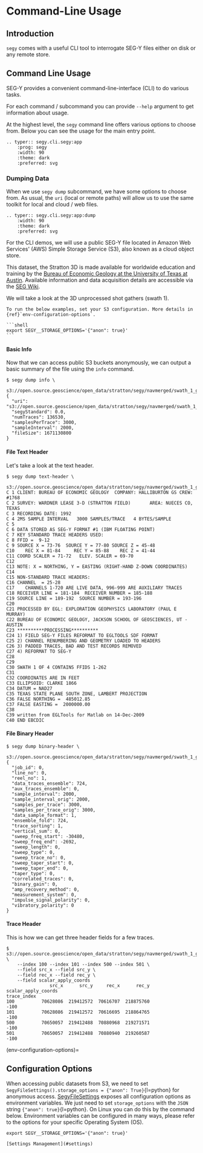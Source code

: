 # Command-Line Usage

## Introduction

`segy` comes with a useful CLI tool to interrogate SEG-Y files either on disk
or any remote store.

## Command Line Usage

SEG-Y provides a convenient command-line-interface (CLI) to do
various tasks.

For each command / subcommand you can provide `--help` argument to
get information about usage.

At the highest level, the `segy` command line offers various options
to choose from. Below you can see the usage for the main entry point.

```{eval-rst}
.. typer:: segy.cli.segy:app
    :prog: segy
    :width: 90
    :theme: dark
    :preferred: svg
```

### Dumping Data

When we use `segy dump` subcommand, we have some options to choose from.
As usual, the `uri` (local or remote paths) will allow us to use the same
toolkit for local and cloud / web files.

```{eval-rst}
.. typer:: segy.cli.segy:app:dump
    :width: 90
    :theme: dark
    :preferred: svg
```

For the CLI demos, we will use a public SEG-Y file located in Amazon Web
Services' (AWS) Simple Storage Service (S3), also known as a cloud object
store.

This dataset, the Stratton 3D is made available for worldwide education and training
by the [Bureau of Economic Geology at the University of Texas at Austin][beg].
Available information and data acquisition details are accessible via the
[SEG Wiki][seg wiki].

[seg wiki]: https://wiki.seg.org/wiki/Parihaka-3D
[beg]: https://www.beg.utexas.edu

We will take a look at the 3D unprocessed shot gathers (swath 1).

````{note}
To run the below examples, set your S3 configuration. More details in
{ref}`env-configuration-options`.

```shell
export SEGY__STORAGE_OPTIONS='{"anon": true}'
```

````

#### Basic Info

Now that we can access public S3 buckets anonymously, we can output a basic
summary of the file using the `info` command.

```console
$ segy dump info \
    s3://open.source.geoscience/open_data/stratton/segy/navmerged/swath_1_geometry.sgy
{
  "uri": "s3://open.source.geoscience/open_data/stratton/segy/navmerged/swath_1_geometry.sgy",
  "segyStandard": 0.0,
  "numTraces": 136530,
  "samplesPerTrace": 3000,
  "sampleInterval": 2000,
  "fileSize": 1671130800
}
```

#### File Text Header

Let's take a look at the text header.

```console
$ segy dump text-header \
    s3://open.source.geoscience/open_data/stratton/segy/navmerged/swath_1_geometry.sgy
C 1 CLIENT: BUREAU OF ECONOMIC GEOLOGY  COMPANY: HALLIBURTON GS CREW: #1768
C 2 SURVEY: WARDNER LEASE 3-D (STRATTON FIELD)       AREA: NUECES CO, TEXAS
C 3 RECORDING DATE: 1992
C 4 2MS SAMPLE INTERVAL   3000 SAMPLES/TRACE   4 BYTES/SAMPLE
C 5
C 6 DATA STORED AS SEG-Y FORMAT #1 (IBM FLOATING POINT)
C 7 KEY STANDARD TRACE HEADERS USED:
C 8 FFID =  9-12
C 9 SOURCE X = 73-76  SOURCE Y = 77-80 SOURCE Z = 45-48
C10    REC X = 81-84     REC Y = 85-88    REC Z = 41-44
C11 COORD SCALER = 71-72   ELEV. SCALER = 69-70
C12
C13 NOTE: X = NORTHING, Y = EASTING (RIGHT-HAND Z-DOWN COORDINATES)
C14
C15 NON-STANDARD TRACE HEADERS:
C16 CHANNEL  = 25-28
C17    CHANNELS 1-720 ARE LIVE DATA, 996-999 ARE AUXILIARY TRACES
C18 RECEIVER LINE = 181-184  RECEIVER NUMBER = 185-188
C19 SOURCE LINE = 189-192  SOURCE NUMBER = 193-196
C20
C21 PROCESSED BY EGL: EXPLORATION GEOPHYSICS LABORATORY (PAUL E MURRAY)
C22 BUREAU OF ECONOMIC GEOLOGY, JACKSON SCHOOL OF GEOSCIENCES, UT - AUSTIN
C23 **********PROCESSING**********
C24 1) FIELD SEG-Y FILES REFORMAT TO EGLTOOLS SDF FORMAT
C25 2) CHANNEL RENUMBERING AND GEOMETRY LOADED TO HEADERS
C26 3) PADDED TRACES, BAD AND TEST RECORDS REMOVED
C27 4) REFORMAT TO SEG-Y
C28
C29
C30 SWATH 1 OF 4 CONTAINS FFIDS 1-262
C31
C32 COORDINATES ARE IN FEET
C33 ELLIPSOID: CLARKE 1866
C34 DATUM = NAD27
C35 TEXAS STATE PLANE SOUTH ZONE, LAMBERT PROJECTION
C36 FALSE NORTHING =  485012.85
C37 FALSE EASTING =  2000000.00
C38
C39 written from EGLTools for Matlab on 14-Dec-2009
C40 END EBCDIC
```

#### File Binary Header

```console
$ segy dump binary-header \
    s3://open.source.geoscience/open_data/stratton/segy/navmerged/swath_1_geometry.sgy
{
  "job_id": 0,
  "line_no": 0,
  "reel_no": 1,
  "data_traces_ensemble": 724,
  "aux_traces_ensemble": 0,
  "sample_interval": 2000,
  "sample_interval_orig": 2000,
  "samples_per_trace": 3000,
  "samples_per_trace_orig": 3000,
  "data_sample_format": 1,
  "ensemble_fold": 724,
  "trace_sorting": 1,
  "vertical_sum": 0,
  "sweep_freq_start": -30480,
  "sweep_freq_end": -2692,
  "sweep_length": 0,
  "sweep_type": 0,
  "sweep_trace_no": 0,
  "sweep_taper_start": 0,
  "sweep_taper_end": 0,
  "taper_type": 0,
  "correlated_traces": 0,
  "binary_gain": 0,
  "amp_recovery_method": 0,
  "measurement_system": 0,
  "impulse_signal_polarity": 0,
  "vibratory_polarity": 0
}
```

#### Trace Header

This is how we can get three header fields for a few traces.

```console
$ s3://open.source.geoscience/open_data/stratton/segy/navmerged/swath_1_geometry.sgy \
    --index 100 --index 101 --index 500 --index 501 \
    --field src_x --field src_y \
    --field rec_x --field rec_y \
    --field scalar_apply_coords
                src_x      src_y     rec_x      rec_y  scalar_apply_coords
trace_index
100          70628086  219412572  70616707  218875760                 -100
101          70628086  219412572  70616695  218864765                 -100
500          70650057  219412488  70880968  219271571                 -100
501          70650057  219412488  70880940  219260587                 -100
```

(env-configuration-options)=

## Configuration Options

When accessing public datasets from S3, we need to set
`SegyFileSettings().storage_options = {"anon": True}`{l=python} for anonymous
access. [SegyFileSettings](#SegyFileSettings) exposes all configuration options
as environment variables. We just need to set `storage_options` with the `JSON`
string `{"anon": true}`{l=python}. On Linux you can do this by the command below.
Environment variables can be configured in many ways, please refer to the options
for your specific Operating System (OS).

```shell
export SEGY__STORAGE_OPTIONS='{"anon": true}'
```

```{seealso}
[Settings Management](#settings)
```
